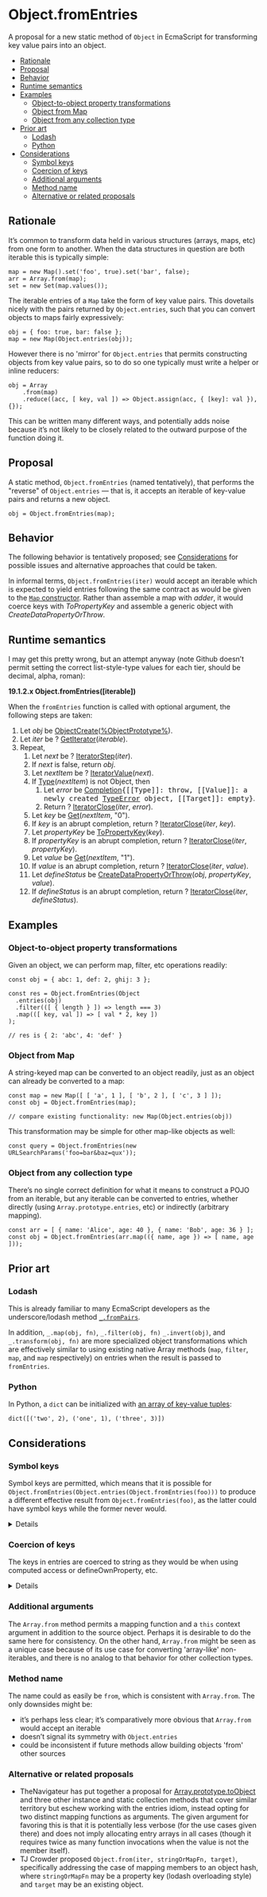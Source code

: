 # Object.fromEntries

A proposal for a new static method of `Object` in EcmaScript for transforming
key value pairs into an object.

<!-- MarkdownTOC autolink=true bracket=round depth=3 -->

- [Rationale](#rationale)
- [Proposal](#proposal)
- [Behavior](#behavior)
- [Runtime semantics](#runtime-semantics)
- [Examples](#examples)
  - [Object-to-object property transformations](#object-to-object-property-transformations)
  - [Object from Map](#object-from-map)
  - [Object from any collection type](#object-from-any-collection-type)
- [Prior art](#prior-art)
  - [Lodash](#lodash)
  - [Python](#python)
- [Considerations](#considerations)
  - [Symbol keys](#symbol-keys)
  - [Coercion of keys](#coercion-of-keys)
  - [Additional arguments](#additional-arguments)
  - [Method name](#method-name)
  - [Alternative or related proposals](#alternative-or-related-proposals)

<!-- /MarkdownTOC -->

## Rationale

It’s common to transform data held in various structures (arrays, maps, etc)
from one form to another. When the data structures in question are both iterable
this is typically simple:

    map = new Map().set('foo', true).set('bar', false);
    arr = Array.from(map);
    set = new Set(map.values());

The iterable entries of a `Map` take the form of key value pairs. This dovetails
nicely with the pairs returned by `Object.entries`, such that you can convert
objects to maps fairly expressively:

    obj = { foo: true, bar: false };
    map = new Map(Object.entries(obj));

However there is no 'mirror' for `Object.entries` that permits constructing
objects from key value pairs, so to do so one typically must write a helper or
inline reducers:

    obj = Array
        .from(map)
        .reduce((acc, [ key, val ]) => Object.assign(acc, { [key]: val }), {});

This can be written many different ways, and potentially adds noise because it’s
not likely to be closely related to the outward purpose of the function doing
it.

## Proposal

A static method, `Object.fromEntries` (named tentatively), that performs the
"reverse" of `Object.entries` — that is, it accepts an iterable of key-value
pairs and returns a new object.

    obj = Object.fromEntries(map);

## Behavior

The following behavior is tentatively proposed; see
[Considerations](#considerations) for possible issues and alternative approaches
that could be taken.

In informal terms, `Object.fromEntries(iter)` would accept an iterable which is
expected to yield entries following the same contract as would be given to the
[`Map` constructor](https://tc39.github.io/ecma262/#sec-map-iterable). Rather
than assemble a map with _adder_, it would coerce keys with _ToPropertyKey_ and
assemble a generic object with _CreateDataPropertyOrThrow_.

## Runtime semantics

I may get this pretty wrong, but an attempt anyway (note Github doesn’t permit
setting the correct list-style-type values for each tier, should be decimal,
alpha, roman):

**19.1.2.x Object.fromEntries([iterable])**

When the `fromEntries` function is called with optional argument, the following
steps are taken:

<ol>
  <li>Let <i>obj</i> be <a href="https://tc39.github.io/ecma262/#sec-objectcreate">ObjectCreate</a>(<a href="https://tc39.github.io/ecma262/#sec-properties-of-the-object-prototype-object">%ObjectPrototype%</a>).</li>
  <li>Let <i>iter</i> be ? <a href="https://tc39.github.io/ecma262/#sec-getiterator">GetIterator</a>(<i>iterable</i>).</li>
  <li>
    Repeat,
    <ol>
      <li>Let <i>next</i> be ? <a href="https://tc39.github.io/ecma262/#sec-iteratorstep">IteratorStep</a>(<i>iter</i>).</li>
      <li>If <i>next</i> is false, return <i>obj</i>.</li>
      <li>Let <i>nextItem</i> be ? <a href="https://tc39.github.io/ecma262/#sec-iteratorvalue">IteratorValue</a>(<i>next</i>).</li>
      <li>
        If <a href="https://tc39.github.io/ecma262/#sec-ecmascript-data-types-and-values">Type</a>(<i>nextItem</i>) is not Object, then
        <ol>
          <li>
            Let <i>error</i> be <a href="https://tc39.github.io/ecma262/#sec-completion-record-specification-type">Completion</a><tt>{[[Type]]: throw, [[Value]]: a
            newly created <a href="https://tc39.github.io/ecma262/#sec-native-error-types-used-in-this-standard-typeerror">TypeError</a> object, [[Target]]: empty}</tt>.
          </li>
          <li>Return ? <a href="https://tc39.github.io/ecma262/#sec-iteratorclose">IteratorClose</a>(<i>iter</i>, <i>error</i>).</li>
        </ol>
      </li>
      <li>Let <i>key</i> be <a href="https://tc39.github.io/ecma262/#sec-get-o-p">Get</a>(<i>nextItem</i>, "0").</li>
      <li>
        If <i>key</i> is an abrupt completion, return ?
        <a href="https://tc39.github.io/ecma262/#sec-iteratorclose">IteratorClose</a>(<i>iter</i>, <i>key</i>).
      </li>
      <li>
        Let <i>propertyKey</i> be
        <a href="http://www.ecma-international.org/ecma-262/8.0/#sec-topropertykey">ToPropertyKey</a>(<i>key</i>).
      </li>
      <li>
        If <i>propertyKey</i> is an abrupt completion, return ? <a href="https://tc39.github.io/ecma262/#sec-iteratorclose">IteratorClose</a>(<i>iter</i>, <i>propertyKey</i>).
      </li>
      <li>Let <i>value</i> be <a href="https://tc39.github.io/ecma262/#sec-get-o-p">Get</a>(<i>nextItem</i>, "1").</li>
      <li>
        If <i>value</i> is an abrupt completion, return ? <a href="https://tc39.github.io/ecma262/#sec-iteratorclose">IteratorClose</a>(<i>iter</i>, <i>value</i>).
      </li>
      <li>
        Let <i>defineStatus</i> be <a href="http://www.ecma-international.org/ecma-262/8.0/#sec-createdatapropertyorthrow">CreateDataPropertyOrThrow</a>(<i>obj</i>, <i>propertyKey</i>, <i>value</i>).
      </li>
      <li>
        If <i>defineStatus</i> is an abrupt completion, return ? <a href="https://tc39.github.io/ecma262/#sec-iteratorclose">IteratorClose</a>(<i>iter</i>, <i>defineStatus</i>).
      </li>
    </ol>
  </li>
</ol>

## Examples

### Object-to-object property transformations

Given an object, we can perform map, filter, etc operations readily:

    const obj = { abc: 1, def: 2, ghij: 3 };

    const res = Object.fromEntries(Object
      .entries(obj)
      .filter(([ { length } ]) => length === 3)
      .map(([ key, val ]) => [ val * 2, key ])
    );

    // res is { 2: 'abc', 4: 'def' }

### Object from Map

A string-keyed map can be converted to an object readily, just as an object can
already be converted to a map:

    const map = new Map([ [ 'a', 1 ], [ 'b', 2 ], [ 'c', 3 ] ]);
    const obj = Object.fromEntries(map);

    // compare existing functionality: new Map(Object.entries(obj))

This transformation may be simple for other map-like objects as well:

    const query = Object.fromEntries(new URLSearchParams('foo=bar&baz=qux'));

### Object from any collection type

There’s no single correct definition for what it means to construct a POJO from
an iterable, but any iterable can be converted to entries, whether directly
(using `Array.prototype.entries`, etc) or indirectly (arbitrary mapping).

    const arr = [ { name: 'Alice', age: 40 }, { name: 'Bob', age: 36 } ];
    const obj = Object.fromEntries(arr.map(({ name, age }) => [ name, age ]));

## Prior art

### Lodash

This is already familiar to many EcmaScript developers as the underscore/lodash
method [`_.fromPairs`](https://lodash.com/docs/4.17.4#fromPairs).

In addition, `_.map(obj, fn)`, `_.filter(obj, fn)` `_.invert(obj)`, and
`_.transform(obj, fn)` are more specialized object transformations which are
effectively similar to using existing native Array methods (`map`, `filter`,
`map`, and `map` respectively) on entries when the result is passed to
`fromEntries`.

### Python

In Python, a `dict` can be initialized with
[an array of key-value tuples](https://docs.python.org/3/library/stdtypes.html#dict):

    dict([('two', 2), ('one', 1), ('three', 3)])

## Considerations

### Symbol keys

Symbol keys are permitted, which means that it is possible for
`Object.fromEntries(Object.entries(Object.fromEntries(foo)))` to produce a
different effective result from `Object.fromEntries(foo)`, as the latter could
have symbol keys while the former never would.

<details>
  <p>
    Discussed in [Allowing only strings as keys is harmful #5](issues/5).
    Originally symbol keys were expressly disallowed to ensure consistent
    round-tripping between Object.entries and Object.fromEntries; it seems that
    there’s agreement that the constraint would be more likely to cause
    confusion than help.
  </p>

  <p>Original text:</p>

  <blockquote>
    <p>
      It would be valuable if given an iterable `entries` that
      `Object.entries(Object.fromEntries(entries))` would always return an array
      whose membership (at the key/value level) is identical to `entries`. To
      achieve this behavior, however, we must disallow symbols as keys, because
      `Object.entries` filters out symbol-keyed properties.
    </p>
  </blockquote>
</details>

### Coercion of keys

The keys in entries are coerced to string as they would be when using computed
access or defineOwnProperty, etc.

<details>
  <p>
    Originally a non-string key would have thrown a TypeError. This seems pretty
    undesirable after all; it would not have been consistent with expectations.
  </p>

  <p>Original text:</p>

  <blockquote>
    <p>
      In the proposed behavior above, no coercion of _k_ to a valid property key
      occurs — it must be a string. I believe this is likely the best behavior
      for the use cases envisioned, but possibly users would expect it to behave
      instead like computed assignment, which will attempt coercing any value to
      a property key.
    </p>
    <p>
      Assuming no coercion, and regardless of the restriction on symbol keys,
      one could argue that invalid keys, or perhaps symbol keys specifically,
      should be ignored rather than cause an exception to be thrown. I don’t
      think this is likely the desired behavior, but I figured I should note the
      possibility.
    </p>
  </blockquote>
</details>

### Additional arguments

The `Array.from` method permits a mapping function and a `this` context argument
in addition to the source object. Perhaps it is desirable to do the same here
for consistency. On the other hand, `Array.from` might be seen as a unique case
because of its use case for converting 'array-like' non-iterables, and there is
no analog to that behavior for other collection types.

### Method name

The name could as easily be `from`, which is consistent with `Array.from`. The
only downsides might be:

- it’s perhaps less clear; it’s comparatively more obvious that `Array.from`
  would accept an iterable
- doesn’t signal its symmetry with `Object.entries`
- could be inconsistent if future methods allow building objects 'from' other
  sources

### Alternative or related proposals

- TheNavigateur has put together a proposal for [Array.prototype.toObject](https://github.com/TheNavigateur/arrays-and-other-iterables-to-objects-and-maps)
  and three other instance and static collection methods that cover similar
  territory but eschew working with the entries idiom, instead opting for two
  distinct mapping functions as arguments. The given argument for favoring this
  is that it is potentially less verbose (for the use cases given there) and
  does not imply allocating entry arrays in all cases (though it requires twice
  as many function invocations when the value is not the member itself).
- TJ Crowder proposed `Object.from(iter, stringOrMapFn, target)`, specifically
  addressing the case of mapping members to an object hash, where
  `stringOrMapFn` may be a property key (lodash overloading style) and `target`
  may be an existing object.
